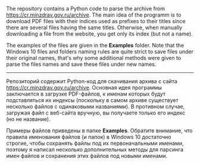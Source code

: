 The repository contains a Python code to parse the archive from https://cr.minzdrav.gov.ru/archive. The main idea of the programm is to download PDF files with their indices used as prefixes to their titles since there are several files having the same titles. Otherwise, when manually downloading a file from the website, you get only its index (but not a name).

The examples of the files are given in the **Examples** folder. Note that the Windows 10 files and folders naming rules are quite strict to save files under their original names, that's why some additional methods were given to parse the files names and save these files under new names.

---

Репозиторий содержит Python-код для скачивания архива с сайта https://cr.minzdrav.gov.ru/archive. Основная идея программы заключается в загрузке PDF-файлов, к именам которых будут подставляться их индексы (поскольку в самом архиве существует несколько файлов с одинаковыми названиями). В противном случае, загружая файл с веб-сайта вручную, вы получаете только его индекс (но не название).

Примеры файлов приведены в папке **Examples**. Обратите внимание, что правила именования файлов (и папок) в Windows 10 достаточно строгие, чтобы сохранять файлы под их первоначальными именами, поэтому я написал несколько дополнительных методы для парсинга имен файлов и сохранения этих файлов под новыми именами.
